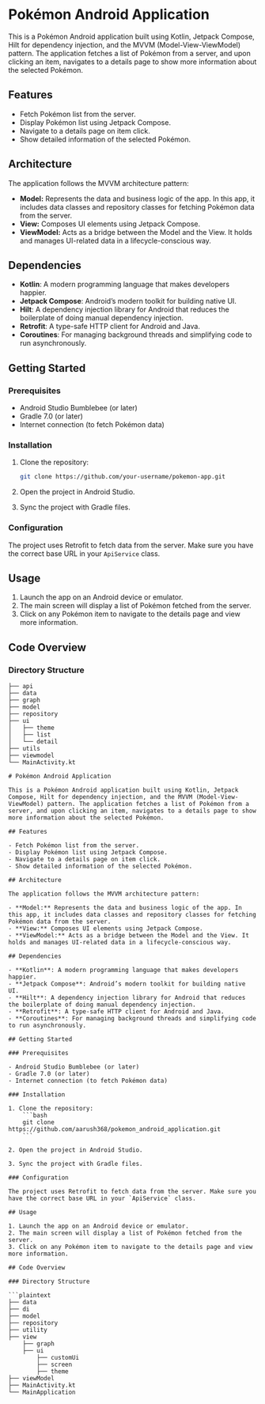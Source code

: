 # Pokémon Android Application

This is a Pokémon Android application built using Kotlin, Jetpack Compose, Hilt for dependency injection, and the MVVM (Model-View-ViewModel) pattern. The application fetches a list of Pokémon from a server, and upon clicking an item, navigates to a details page to show more information about the selected Pokémon.

## Features

- Fetch Pokémon list from the server.
- Display Pokémon list using Jetpack Compose.
- Navigate to a details page on item click.
- Show detailed information of the selected Pokémon.

## Architecture

The application follows the MVVM architecture pattern:

- **Model:** Represents the data and business logic of the app. In this app, it includes data classes and repository classes for fetching Pokémon data from the server.
- **View:** Composes UI elements using Jetpack Compose.
- **ViewModel:** Acts as a bridge between the Model and the View. It holds and manages UI-related data in a lifecycle-conscious way.

## Dependencies

- **Kotlin**: A modern programming language that makes developers happier.
- **Jetpack Compose**: Android’s modern toolkit for building native UI.
- **Hilt**: A dependency injection library for Android that reduces the boilerplate of doing manual dependency injection.
- **Retrofit**: A type-safe HTTP client for Android and Java.
- **Coroutines**: For managing background threads and simplifying code to run asynchronously.

## Getting Started

### Prerequisites

- Android Studio Bumblebee (or later)
- Gradle 7.0 (or later)
- Internet connection (to fetch Pokémon data)

### Installation

1. Clone the repository:
    ```bash
    git clone https://github.com/your-username/pokemon-app.git
    ```

2. Open the project in Android Studio.

3. Sync the project with Gradle files.

### Configuration

The project uses Retrofit to fetch data from the server. Make sure you have the correct base URL in your `ApiService` class.

## Usage

1. Launch the app on an Android device or emulator.
2. The main screen will display a list of Pokémon fetched from the server.
3. Click on any Pokémon item to navigate to the details page and view more information.

## Code Overview

### Directory Structure

```plaintext
├── api
├── data
├── graph
├── model
├── repository
├── ui
│   ├── theme
│   ├── list
│   └── detail
├── utils
├── viewmodel
└── MainActivity.kt

# Pokémon Android Application

This is a Pokémon Android application built using Kotlin, Jetpack Compose, Hilt for dependency injection, and the MVVM (Model-View-ViewModel) pattern. The application fetches a list of Pokémon from a server, and upon clicking an item, navigates to a details page to show more information about the selected Pokémon.

## Features

- Fetch Pokémon list from the server.
- Display Pokémon list using Jetpack Compose.
- Navigate to a details page on item click.
- Show detailed information of the selected Pokémon.

## Architecture

The application follows the MVVM architecture pattern:

- **Model:** Represents the data and business logic of the app. In this app, it includes data classes and repository classes for fetching Pokémon data from the server.
- **View:** Composes UI elements using Jetpack Compose.
- **ViewModel:** Acts as a bridge between the Model and the View. It holds and manages UI-related data in a lifecycle-conscious way.

## Dependencies

- **Kotlin**: A modern programming language that makes developers happier.
- **Jetpack Compose**: Android’s modern toolkit for building native UI.
- **Hilt**: A dependency injection library for Android that reduces the boilerplate of doing manual dependency injection.
- **Retrofit**: A type-safe HTTP client for Android and Java.
- **Coroutines**: For managing background threads and simplifying code to run asynchronously.

## Getting Started

### Prerequisites

- Android Studio Bumblebee (or later)
- Gradle 7.0 (or later)
- Internet connection (to fetch Pokémon data)

### Installation

1. Clone the repository:
    ```bash
    git clone https://github.com/aarush368/pokemon_android_application.git
    ```

2. Open the project in Android Studio.

3. Sync the project with Gradle files.

### Configuration

The project uses Retrofit to fetch data from the server. Make sure you have the correct base URL in your `ApiService` class.

## Usage

1. Launch the app on an Android device or emulator.
2. The main screen will display a list of Pokémon fetched from the server.
3. Click on any Pokémon item to navigate to the details page and view more information.

## Code Overview

### Directory Structure

```plaintext
├── data
├── di
├── model
├── repository
├── utility
├── view
    ├── graph
    ├── ui
        ├── customUi
        ├── screen
        ├── theme
├── viewModel
├── MainActivity.kt
└── MainApplication

